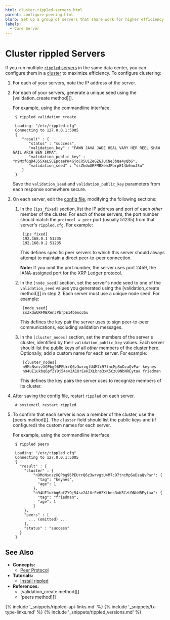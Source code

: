 ```yaml
---
html: cluster-rippled-servers.html
parent: configure-peering.html
blurb: Set up a group of servers that share work for higher efficiency.
labels:
  - Core Server
---
```

# Cluster rippled Servers

If you run multiple [`rippled` servers](xrpl-servers.html) in the same data center, you can configure them in a [cluster](clustering.html) to maximize efficiency. To configure clustering:

1. For each of your servers, note the IP address of the server.

2. For each of your servers, generate a unique seed using the [validation_create method][].

    For example, using the commandline interface:

        $ rippled validation_create

        Loading: "/etc/rippled.cfg"
        Connecting to 127.0.0.1:5005
        {
           "result" : {
              "status" : "success",
              "validation_key" : "FAWN JAVA JADE HEAL VARY HER REEL SHAW GAIL ARCH BEN IRMA",
              "validation_public_key" : "n9Mxf6qD4J55XeLSCEpqaePW4GjoCR5U1ZeGZGJUCNe3bQa4yQbG",
              "validation_seed" : "ssZkdwURFMBXenJPbrpE14b6noJSu"
           }
        }

    Save the `validation_seed` and `validation_public_key` parameters from each response somewhere secure.

3. On each server, edit the [config file](https://github.com/XRPLF/rippled/blob/master/cfg/rippled-example.cfg), modifying the following sections:

    1. In the `[ips_fixed]` section, list the IP address and port of each _other_ member of the cluster. For each of those servers, the port number should match the `protocol = peer` port (usually 51235) from that server's `rippled.cfg`. For example:

            [ips_fixed]
            192.168.0.1 51235
            192.168.0.2 51235

        This defines specific peer servers to which this server should always attempt to maintain a direct peer-to-peer connection.

        **Note:** If you omit the port number, the server uses port 2459, the IANA-assigned port for the XRP Ledger protocol.

    2. In the `[node_seed]` section, set the server's node seed to one of the `validation_seed` values you generated using the [validation_create method][] in step 2. Each server must use a unique node seed. For example:

            [node_seed]
            ssZkdwURFMBXenJPbrpE14b6noJSu

        This defines the key pair the server uses to sign peer-to-peer communications, excluding validation messages.

    3. In the `[cluster_nodes]` section, set the members of the server's cluster, identified by their `validation_public_key` values. Each server should list the public keys of all _other_ members of the cluster here. Optionally, add a custom name for each server. For example:

            [cluster_nodes]
            n9McNsnzzXQPbg96PEUrrQ6z3wrvgtU4M7c97tncMpSoDzaQvPar keynes
            n94UE1ukbq6pfZY9j54sv2A1UrEeHZXLbns3xK5CzU9NbNREytaa friedman

        This defines the key pairs the server uses to recognize members of its cluster.

4. After saving the config file, restart `rippled` on each server.

        # systemctl restart rippled

5. To confirm that each server is now a member of the cluster, use the [peers method][]. The `cluster` field should list the public keys and (if configured) the custom names for each server.

    For example, using the commandline interface:

        $ rippled peers

        Loading: "/etc/rippled.cfg"
        Connecting to 127.0.0.1:5005
        {
          "result" : {
            "cluster" : {
                "n9McNsnzzXQPbg96PEUrrQ6z3wrvgtU4M7c97tncMpSoDzaQvPar": {
                  "tag": "keynes",
                  "age": 1
                },
                "n94UE1ukbq6pfZY9j54sv2A1UrEeHZXLbns3xK5CzU9NbNREytaa": {
                  "tag": "friedman",
                  "age": 1
                }
            },
            "peers" : [
              ... (omitted) ...
            ],
            "status" : "success"
          }
        }

## See Also

- **Concepts:**
    - [Peer Protocol](peer-protocol.html)
- **Tutorials:**
    - [Install rippled](install-rippled.html)
- **References:**
    - [validation_create method][]
    - [peers method][]

<!--{# common link defs #}-->
{% include '_snippets/rippled-api-links.md' %}
{% include '_snippets/tx-type-links.md' %}
{% include '_snippets/rippled_versions.md' %}
